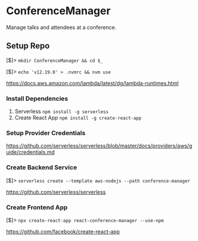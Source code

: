 # ConferenceManager

Manage talks and attendees at a conference.

## Setup Repo

[$]> `mkdir ConferenceManager && cd $_`

[$]> `echo 'v12.19.0' > .nvmrc && nvm use`

https://docs.aws.amazon.com/lambda/latest/dg/lambda-runtimes.html

### Install Dependencies

1. Serverless `npm install -g serverless`
2. Create React App `npm install -g create-react-app`

### Setup Provider Credentials

https://github.com/serverless/serverless/blob/master/docs/providers/aws/guide/credentials.md

### Create Backend Service

[$]> `serverless create --template aws-nodejs --path conference-manager`

https://github.com/serverless/serverless

### Create Frontend App

[$]> `npx create-react-app react-conference-manager --use-npm`

https://github.com/facebook/create-react-app

